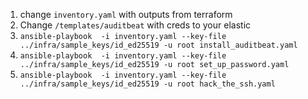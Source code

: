 1. change `inventory.yaml` with outputs from terraform 
2. Change `/templates/auditbeat` with creds to your elastic 
3. `ansible-playbook  -i inventory.yaml --key-file ../infra/sample_keys/id_ed25519 -u root install_auditbeat.yaml`
4. `ansible-playbook  -i inventory.yaml --key-file ../infra/sample_keys/id_ed25519 -u root set_up_password.yaml`
5. `ansible-playbook  -i inventory.yaml --key-file ../infra/sample_keys/id_ed25519 -u root hack_the_ssh.yaml`